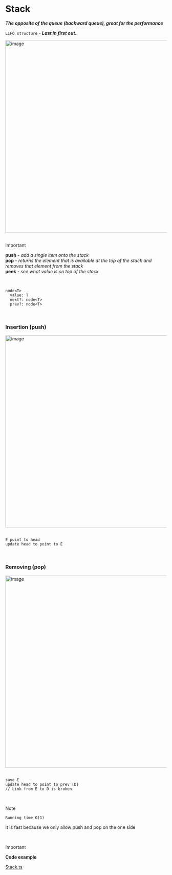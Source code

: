 # Stack
***The opposite of the queue (backward queue), great for the performance***

`LIFO structure` - ***Last in first out.***

<img width="600" alt="image" src="https://github.com/mbrezov/The-Last-Algorithms-Course-Youll-Need-notes/assets/127137480/7aac8d73-5fa8-4ac0-9ed7-d79581008971">

<br />
<br />

>[!IMPORTANT]
>**push** - *add a single item onto the stack*
><br />
>**pop** - *returns the element that is available at the top of the stack and removes that element from the stack*
><br />
>**peek** - *see what value is on top of the stack*

<br />

```
node<T>
  value: T
  next?: node<T>
  prev?: node<T>
```
<br />

### Insertion (push)

<img width="600" alt="image" src="https://github.com/mbrezov/The-Last-Algorithms-Course-Youll-Need-notes/assets/127137480/8343fba5-9333-4965-8be5-b082c038e60a">

<br />
<br />

```
E point to head
update head to point to E
```

<br />

### Removing (pop)

<img width="600" alt="image" src="https://github.com/mbrezov/The-Last-Algorithms-Course-Youll-Need-notes/assets/127137480/fb16661e-89e4-4148-b9db-c68cd0564947">

<br />
<br />

```
save E
update head to point to prev (D)
// Link from E to D is broken
```

<br />

>[!NOTE]
>`Running time O(1)`
>
>It is fast because we only allow push and pop on the one side

<br />

> [!IMPORTANT]
> **Code example**
> 
> [Stack.ts](https://github.com/mbrezov/The-Last-Algorithms-Course-Youll-Need-notes/blob/main/09-Stack/src/Stack.ts)
